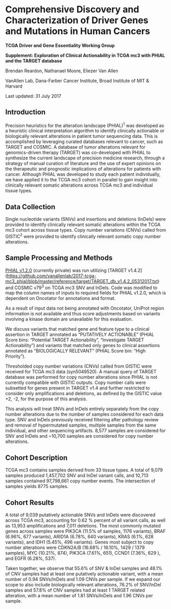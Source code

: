# Comprehensive Discovery and Characterization of Driver Genes and Mutations in Human Cancers

__TCGA Driver and Gene Essentiality Working Group__

__Supplement: Exploration of Clinical Actionability in TCGA mc3 with PHIAL and the TARGET database__

Brendan Reardon, Nathanael Moore, Eliezer Van Allen

VanAllen Lab, Dana-Farber Cancer Institute, Broad Institute of MIT & Harvard

Last updated: 31 July 2017

## Introduction
Precision heuristics for the alteration landscape (PHIAL)<sup>1</sup> was developed as a heuristic clinical interpretation algorithm to identify clinically actionable or biologically relevant alterations in patient tumor sequencing data. This is accomplished by leveraging curated databases relevant to cancer, such as TARGET and COSMIC. A database of tumor alterations relevant for genomics-driven therapy (TARGET) was co-developed with PHIAL to synthesize the current landscape of precision medicine research, through a strategy of manual curation of literature and the use of expert opinions on the therapeutic and prognostic implications of alterations for patients with cancer. Although PHIAL was developed to study each patient individually, we have applied it to the TCGA mc3 cohort in parallel to gain insight into clinically relevant somatic alterations across TCGA mc3 and individual tissue types. 

## Data Collection
Single nucleotide variants (SNVs) and insertions and deletions (InDels) were provided to identify clinically relevant somatic alterations within the TCGA mc3 cohort across tissue types. Copy number variations (CNVs) called from GISTIC<sup>2</sup> were provided to identify clinically relevant somatic copy number alterations. 

## Sample Processing and Methods
[PHIAL v1.2.0](https://github.com/broadinstitute/phial/tree/v1.2.0) (currently private) was run utilizing [TARGET v1.4.2] (https://github.com/vanallenlab/2017-tcga-mc3_phial/blob/master/reference/target/TARGET_db_v1.4.2_05312017.txt) and COSMIC v79<sup>3</sup> on TCGA mc3 SNV and InDels. Code was modified to map the column names of inputs to required fields for PHIAL v1.2.0, which is dependent on Oncotator for annotations and format. 

As a result of input data not being annotated with Oncotator, UniProt region information is not available and thus score adjustments based on variants involving a kinase domain are unavailable for this evaluation. 

We discuss variants that matched gene and feature type to a clinical assertion in TARGET annotated as “PUTATIVELY ACTIONABLE” (PHIAL Score bins: “Potential TARGET Actionability”, “Investigate TARGET Actionability”) and variants that matched only genes to clinical assertions annotated as “BIOLOGICALLY RELEVANT” (PHIAL Score bin: “High Priority”). 

Thresholded copy number variations (CNVs) called from GISTIC were received for TCGA mc3 data (syn5049520). A manual query of TARGET database was performed for copy number alterations since PHIAL is not currently compatible with GISTIC outputs. Copy number calls were subsetted for genes present in TARGET v1.4 and further restricted to consider only amplifications and deletions, as defined by the GISTIC value +2, -2, for the purpose of this analysis.

This analysis will treat SNVs and InDels entirely separately from the copy number alterations due to the number of samples considered for each data type. SNV and InDels previously received filtering after pathology review and removal of hypermutated samples, multiple samples from the same individual, and other sequencing artifacts. 8,577 samples are considered for SNV and InDels and ~10,700 samples are considered for copy number alterations.

## Cohort Description 
TCGA mc3 contains samples derived from 33 tissue types. A total of 9,079 samples produced 1,457,702 SNV and InDel variant calls, and 10,713 samples contained 97,798,661 copy number events. The intersection of samples yields 8775 samples. 

## Cohort Results
A total of 9,039 putatively actionable SNVs and InDels were discovered across TCGA mc3, accounting for 0.62 % percent of all variant calls, as well as 13,953 amplifications and 7,011 deletions. The most commonly mutated genes across samples were PIK3CA (11.5% of samples, 1176 variants), BRAF (6.96%, 677 variants), ARID1A (6.78%, 640 variants), KRAS (6.1%, 628 variants), and IDH1 (5.45%, 496 variants). Genes most subject to copy number alterations were CDKN2A/B (16.68% / 16.10%, 1429 / 1379 samples), MYC (10.21%, 874), PIK3CA (7.61%, 651), CCND1 (7.36%, 629 ), and EGFR (6.28%, 537). 

Taken together, we observe that 55.6% of SNV & InDel samples and 48.1% of CNV samples had at least one putatively actionable variant, with a mean number of 0.94 SNVs/InDels and 1.09 CNVs per sample. If we expand our scope to also include biologically relevant alterations, 76.2% of SNV/InDel samples and 57.8% of CNV samples had at least 1 TARGET related alteration, with a mean number of 1.81 SNVs/InDels and 1.96 CNVs per sample. 
